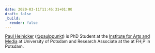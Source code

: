 ```yaml
---
date: 2020-03-11T11:46:31+01:00
draft: false
_build:
  render: false
---
```


<a href="http://paulheinicker.com/" rel="author">Paul Heinicker</a> (<a href="https://twitter.com/paulpunkt">@paulppunkt</a>) is PhD Student at the [Institute for Arts and Media](https://www.uni-potsdam.de/de/ikm) at University of Potsdam and Research Associate at the  at FH;P in Potsdam.
